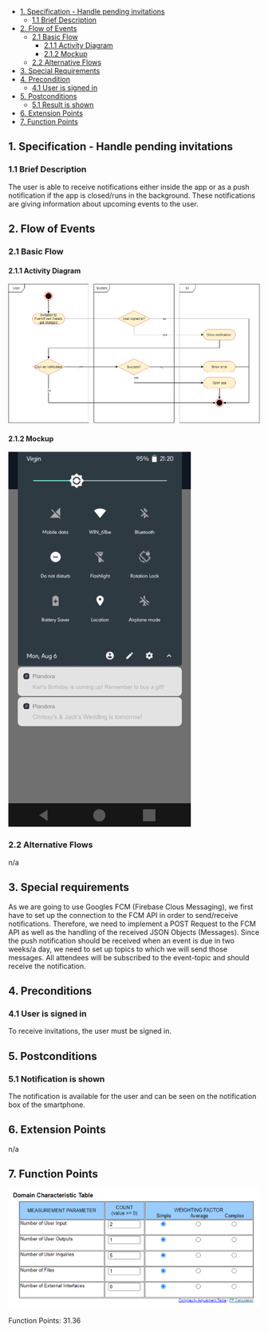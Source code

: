 - [1. Specification - Handle pending invitations](#1-specification-handle-pending-invitations)
    - [1.1 Brief Description](#11-brief-description)
- [2. Flow of Events](#2-flow-of-events)
    - [2.1 Basic Flow](#21-basic-flow)
        - [2.1.1 Activity Diagram](#211-activity-diagram)
        - [2.1.2 Mockup](#212-mockup)
    - [2.2 Alternative Flows](#21-alternative-flows)
- [3. Special Requirements](#3-special-requirements)
- [4. Precondition](#4-preconditions)
    - [4.1 User is signed in](#41-user-is-signed-in)
- [5. Postconditions](#5-postconditions)
    - [5.1 Result is shown](#51-result-is-shown)
- [6. Extension Points](#6-extension-points)
- [7. Function Points](#7-function-points)

## 1. Specification - Handle pending invitations
### 1.1 Brief Description
The user is able to receive notifications either inside the app or as a push notification if the app is closed/runs in the background. These notifications are giving information about upcoming events to the user.

## 2. Flow of Events
### 2.1 Basic Flow
#### 2.1.1 Activity Diagram
![Activity Diagram](https://raw.githubusercontent.com/Honrix/PlandoraDocumentation/main/UCS/07_Notifications/Get%20Notifications.png)

#### 2.1.2 Mockup
![Mockup](https://raw.githubusercontent.com/Honrix/PlandoraDocumentation/main/UCS/Mockups/Notifications.png)

### 2.2 Alternative Flows
n/a

## 3. Special requirements
As we are going to use Googles FCM (Firebase Clous Messaging), we first have to set up the connection to the FCM API in order to send/receive notifications. Therefore, we need to implement a POST Request to the FCM API as well as the handling of the received JSON Objects (Messages).
Since the push notification should be received when an event is due in two weeks/a day, we need to set up topics to which we will send those messages. All attendees will be subscribed to the event-topic and should receive the notification.

## 4. Preconditions
### 4.1 User is signed in
To receive invitations, the user must be signed in.

## 5. Postconditions
### 5.1 Notification is shown
The notification is available for the user and can be seen on the notification box of the smartphone.


## 6. Extension Points
n/a

## 7. Function Points
![Function Points](https://raw.githubusercontent.com/Honrix/PlandoraDocumentation/main/UCS/Function%20Points/Get_Notifications_FP.PNG)

Function Points: 31.36
